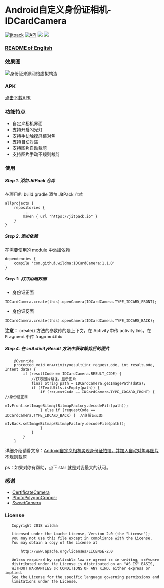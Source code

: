 # Android自定义身份证相机-IDCardCamera

[![jitpack](https://jitpack.io/v/wildma/IDCardCamera.svg)](https://jitpack.io/#wildma/IDCardCamera)
[![API](https://img.shields.io/badge/API-14%2B-brightgreen.svg?style=flat)](https://android-arsenal.com/api?level=14)
[![](https://img.shields.io/badge/License-Apache--2.0-brightgreen.svg)](https://github.com/wildma/IDCardCamera/blob/master/LICENSE)
[![](https://img.shields.io/badge/Author-wildma-7AD6FD.svg)](https://github.com/wildma)

### [README of English](https://github.com/wildma/IDCardCamera/blob/master/README_EN.md)

### 效果图
![身份证来源网络虚拟构造](https://github.com/wildma/IDCardCamera/blob/master/screenshots/screenshot.jpg)

### APK
[点击下载APK](https://github.com/wildma/IDCardCamera/raw/master/apk/com.wildma.idcardcamera-1.1.0.apk)

### 功能特点
- 自定义相机界面
- 支持开启闪光灯
- 支持手动触摸屏幕对焦
- 支持自动对焦
- 支持图片自动裁剪
- 支持图片手动不规则裁剪

### 使用
##### Step 1. 添加 JitPack 仓库
在项目的 build.gradle 添加 JitPack 仓库
```
allprojects {
    repositories {
        ...
        maven { url "https://jitpack.io" }
    }
}
```

##### Step 2. 添加依赖
在需要使用的 module 中添加依赖
```
dependencies {
	compile 'com.github.wildma:IDCardCamera:1.1.0'
}
```

##### Step 3. 打开拍照界面
- 身份证正面
```
IDCardCamera.create(this).openCamera(IDCardCamera.TYPE_IDCARD_FRONT);
```
- 身份证反面
```
IDCardCamera.create(this).openCamera(IDCardCamera.TYPE_IDCARD_BACK);
```
**注意：** create() 方法的参数传的是上下文，在 Activity 中传 activity.this，在 Fragment 中传 fragment.this

##### Step 4. 在 onActivityResult 方法中获取裁剪后的图片
```
    @Override
    protected void onActivityResult(int requestCode, int resultCode, Intent data) {
        if (resultCode == IDCardCamera.RESULT_CODE) {
            //获取图片路径，显示图片
            final String path = IDCardCamera.getImagePath(data);
            if (!TextUtils.isEmpty(path)) {
                if (requestCode == IDCardCamera.TYPE_IDCARD_FRONT) { //身份证正面
                    mIvFront.setImageBitmap(BitmapFactory.decodeFile(path));
                } else if (requestCode == IDCardCamera.TYPE_IDCARD_BACK) {  //身份证反面
                    mIvBack.setImageBitmap(BitmapFactory.decodeFile(path));
                }
            }
        }
    }
```

详细介绍请看文章：[Android自定义相机实现身份证拍照，并加入自动对焦与图片不规则裁剪](https://www.jianshu.com/p/5e3cb0c63cd5)

ps：如果对你有帮助，点下 star 就是对我最大的认可。

### 感谢
- [CertificateCamera](https://github.com/smartown/CertificateCamera) 
- [PhotoPolygonCropper](https://github.com/leanh215/PhotoPolygonCropper)
- [SweetCamera](https://github.com/WellerV/SweetCamera)

### License
```
   Copyright 2018 wildma

   Licensed under the Apache License, Version 2.0 (the "License");
   you may not use this file except in compliance with the License.
   You may obtain a copy of the License at

       http://www.apache.org/licenses/LICENSE-2.0

   Unless required by applicable law or agreed to in writing, software
   distributed under the License is distributed on an "AS IS" BASIS,
   WITHOUT WARRANTIES OR CONDITIONS OF ANY KIND, either express or implied.
   See the License for the specific language governing permissions and
   limitations under the License.
```
